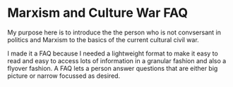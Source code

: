 # Marxism and Culture War FAQ

My purpose here is to introduce the the person who is not
convsersant in politics and Marxism to the basics of the
current cultural civil war.

I made it a FAQ because I needed a lightweight format to make
it easy to read and easy to access lots of information in a
granular fashion and also a flyover fashion.  A FAQ lets a
person answer questions that are either big picture or narrow
focussed as desired.


